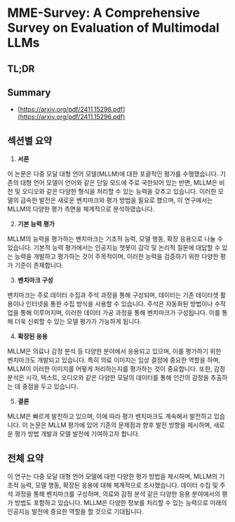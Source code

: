 # MME-Survey: A Comprehensive Survey on Evaluation of Multimodal LLMs
## TL;DR
## Summary
- [https://arxiv.org/pdf/2411.15296.pdf](https://arxiv.org/pdf/2411.15296.pdf)

## 섹션별 요약

1. **서론**

이 논문은 다중 모달 대형 언어 모델(MLLM)에 대한 포괄적인 평가를 수행했습니다. 기존의 대형 언어 모델이 언어와 같은 단일 모드에 주로 국한되어 있는 반면, MLLM은 비전 및 오디오와 같은 다양한 형식을 처리할 수 있는 능력을 갖추고 있습니다. 이러한 모델의 급속한 발전은 새로운 벤치마크와 평가 방법을 필요로 했으며, 이 연구에서는 MLLM의 다양한 평가 측면을 체계적으로 분석하였습니다.

2. **기본 능력 평가**

MLLM의 능력을 평가하는 벤치마크는 기초적 능력, 모델 행동, 확장 응용으로 나눌 수 있습니다. 기본적 능력 평가에서는 인공지능 챗봇이 감각 및 논리적 질문에 대답할 수 있는 능력을 개발하고 평가하는 것이 주목적이며, 이러한 능력을 검증하기 위한 다양한 평가 기준이 존재합니다.

3. **벤치마크 구성**

벤치마크는 주로 데이터 수집과 주석 과정을 통해 구성되며, 데이터는 기존 데이터셋 활용이나 인터넷을 통한 수집 방식을 사용할 수 있습니다. 주석은 자동화된 방법이나 수작업을 통해 이루어지며, 이러한 데이터 가공 과정을 통해 벤치마크가 구성됩니다. 이를 통해 더욱 신뢰할 수 있는 모델 평가가 가능하게 됩니다.

4. **확장된 응용**

MLLM은 의료나 감정 분석 등 다양한 분야에서 응용되고 있으며, 이를 평가하기 위한 벤치마크도 개발되고 있습니다. 특히 의료 이미지는 임상 결정에 중요한 역할을 하며, MLLM이 이러한 이미지를 어떻게 처리하는지를 평가하는 것이 중요합니다. 또한, 감정 분석은 시각, 텍스트, 오디오와 같은 다양한 모달의 데이터를 통해 인간의 감정을 추출하는 데 중점을 두고 있습니다.

5. **결론**

MLLM은 빠르게 발전하고 있으며, 이에 따라 평가 벤치마크도 계속해서 발전하고 있습니다. 이 논문은 MLLM 평가에 있어 기존의 문제점과 향후 발전 방향을 제시하며, 새로운 평가 방법 개발과 모델 발전에 기여하고자 합니다.

## 전체 요약

이 연구는 다중 모달 대형 언어 모델에 대한 다양한 평가 방법을 제시하며, MLLM의 기초적 능력, 모델 행동, 확장된 응용에 대해 체계적으로 조사했습니다. 데이터 수집 및 주석 과정을 통해 벤치마크를 구성하며, 의료와 감정 분석 같은 다양한 응용 분야에서의 평가 방법도 포함하고 있습니다. MLLM은 다양한 정보를 처리할 수 있는 능력으로 미래의 인공지능 발전에 중요한 역할을 할 것으로 기대됩니다.